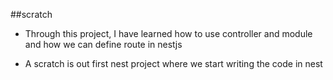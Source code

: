 ##scratch

- Through this project, I have learned how to use controller and module and how we can define route in nestjs

- A scratch is out first nest project where we start writing the code in nest
